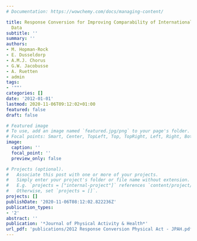 ```yaml
---
# Documentation: https://wowchemy.com/docs/managing-content/

title: Response Conversion for Improving Comparability of International Physical Activity
  Data
subtitle: ''
summary: ''
authors:
- M. Hopman-Rock
- E. Dusseldorp
- A.M.J. Chorus
- G.W. Jacobusse
- A. Ruetten
- admin
tags:
- '""'
categories: []
date: '2012-01-01'
lastmod: 2020-11-06T09:12:02+01:00
featured: false
draft: false

# Featured image
# To use, add an image named `featured.jpg/png` to your page's folder.
# Focal points: Smart, Center, TopLeft, Top, TopRight, Left, Right, BottomLeft, Bottom, BottomRight.
image:
  caption: ''
  focal_point: ''
  preview_only: false

# Projects (optional).
#   Associate this post with one or more of your projects.
#   Simply enter your project's folder or file name without extension.
#   E.g. `projects = ["internal-project"]` references `content/project/deep-learning/index.md`.
#   Otherwise, set `projects = []`.
projects: []
publishDate: '2020-11-06T08:12:02.822236Z'
publication_types:
- '2'
abstract: ''
publication: '*Journal of Physical Activity & Health*'
url_pdf: 'publications/2012 Response Conversion Physical Act - JPAH.pdf'
---
```

